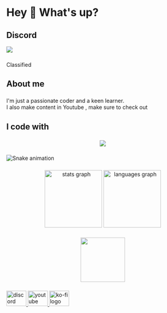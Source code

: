 <h1 align="left">Hey 👋 What's up?</h1>

## Discord
<p><a href="https://discord.gg/8uBKDaK3QZ"><img src="https://img.shields.io/discord/887019293798203433?style=for-the-badge&logo=discord&labelColor=7289da&logoColor=white&color=2c2f33&label=CODEIN"/></a></p>

###

<p align="left">Classified</p>

###

<h2 align="left">About me</h2>

###

<p align="left">I'm just a passionate coder and a keen learner.<br>I also make content in Youtube , make sure to check out</p>

###

<h2 align="left">I code with</h2>

###

<div align="center">
  <img src="https://profile-counter.glitch.me/Brave-developments/count.svg?"  />
</div>

###

<img src="https://raw.githubusercontent.com/Brave-developments/Brave-developments/output/snake.svg" alt="Snake animation" />

###

<div align="center">
  <img src="https://github-readme-stats.vercel.app/api?username=Brave-developments&hide_title=false&hide_rank=false&show_icons=true&include_all_commits=true&count_private=true&disable_animations=false&theme=dracula&locale=en&hide_border=false&order=1" height="150" alt="stats graph"  />
  <img src="https://github-readme-stats.vercel.app/api/top-langs?username=Brave-developments&locale=en&hide_title=false&layout=compact&card_width=320&langs_count=5&theme=dracula&hide_border=false&order=2" height="150" alt="languages graph"  />
</div>

###

<div align="center">
  <img height="116" src="https://cdn.discordapp.com/attachments/887026542004301865/907627498370658334/standard_6.gif?ex=661e817a&is=660c0c7a&hm=564e3da93aa4a79d4c6319be5c8fb94b813f22e00f5909bbdd2645d94a348c39&"  />
</div>

###

<div align="left">
  <a href="https://discord.gg/8uBKDaK3QZ" target="_blank">
    <img src="https://raw.githubusercontent.com/maurodesouza/profile-readme-generator/master/src/assets/icons/social/discord/default.svg" width="52" height="40" alt="discord logo"  />
  </a>
  <a href="https://www.youtube.com/channel/UC4dsa6n5828Z1wrQJnj4_Cg" target="_blank">
    <img src="https://raw.githubusercontent.com/maurodesouza/profile-readme-generator/master/src/assets/icons/social/youtube/default.svg" width="52" height="40" alt="youtube logo"  />
  </a>
  <a href="https://ko-fi.com/bravedevelopment" target="_blank">
    <img src="https://raw.githubusercontent.com/maurodesouza/profile-readme-generator/master/src/assets/icons/social/ko-fi/default.svg" width="52" height="40" alt="ko-fi logo"  />
  </a>
</div>

###
